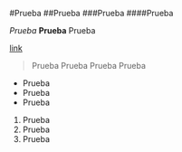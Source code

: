 #Prueba
##Prueba
###Prueba
####Prueba

*Prueba*
**Prueba**
Prueba

[link](www.google.com)

>Prueba
>Prueba Prueba Prueba

* Prueba
* Prueba
* Prueba

1. Prueba
2. Prueba
3. Prueba